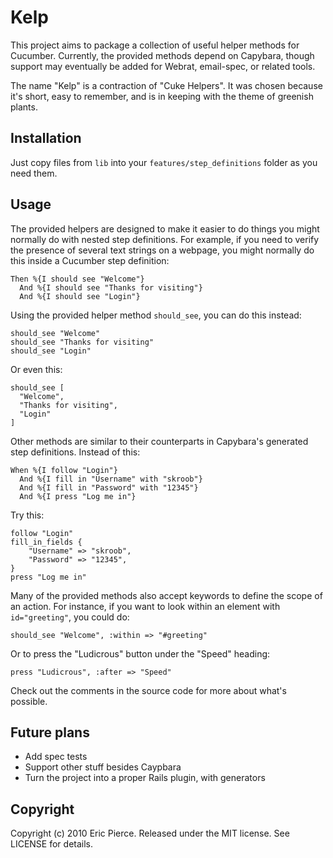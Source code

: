 Kelp
====

This project aims to package a collection of useful helper methods for
Cucumber. Currently, the provided methods depend on Capybara, though support
may eventually be added for Webrat, email-spec, or related tools.

The name "Kelp" is a contraction of "Cuke Helpers". It was chosen because it's
short, easy to remember, and is in keeping with the theme of greenish plants.


Installation
------------

Just copy files from `lib` into your `features/step_definitions` folder as you
need them.


Usage
-----

The provided helpers are designed to make it easier to do things you might
normally do with nested step definitions. For example, if you need to verify
the presence of several text strings on a webpage, you might normally do this
inside a Cucumber step definition:

    Then %{I should see "Welcome"}
      And %{I should see "Thanks for visiting"}
      And %{I should see "Login"}

Using the provided helper method `should_see`, you can do this instead:

    should_see "Welcome"
    should_see "Thanks for visiting"
    should_see "Login"

Or even this:

    should_see [
      "Welcome",
      "Thanks for visiting",
      "Login"
    ]

Other methods are similar to their counterparts in Capybara's generated step
definitions. Instead of this:

    When %{I follow "Login"}
      And %{I fill in "Username" with "skroob"}
      And %{I fill in "Password" with "12345"}
      And %{I press "Log me in"}

Try this:

    follow "Login"
    fill_in_fields {
        "Username" => "skroob",
        "Password" => "12345",
    }
    press "Log me in"

Many of the provided methods also accept keywords to define the scope of an
action. For instance, if you want to look within an element with
`id="greeting"`, you could do:

    should_see "Welcome", :within => "#greeting"

Or to press the "Ludicrous" button under the "Speed" heading:

    press "Ludicrous", :after => "Speed"

Check out the comments in the source code for more about what's possible.


Future plans
------------

* Add spec tests
* Support other stuff besides Caypbara
* Turn the project into a proper Rails plugin, with generators


Copyright
---------

Copyright (c) 2010 Eric Pierce.
Released under the MIT license.
See LICENSE for details.


